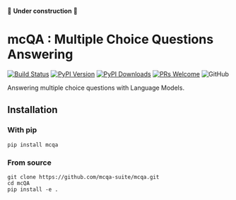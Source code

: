 🚧 **Under construction** 🚧 
 
# mcQA : Multiple Choice Questions Answering 

[![Build Status](https://travis-ci.com/mcQA-suite/mcQA.svg?branch=master)](https://travis-ci.com/mcQA-suite/mcQA)
[![PyPI Version](https://img.shields.io/pypi/v/mcqa.svg)](https://pypi.org/project/mcqa/)
[![PyPI Downloads](https://img.shields.io/pypi/dm/mcqa.svg)](https://pypi.org/project/mcqa/)
[![PRs Welcome](https://img.shields.io/badge/PRs-welcome-brightgreen.svg)](http://makeapullrequest.com)
![GitHub](https://img.shields.io/github/license/mcqa-suite/mcqa.svg)


Answering multiple choice questions with Language Models.


## Installation

### With pip

```shell
pip install mcqa
```

### From source

```shell
git clone https://github.com/mcqa-suite/mcqa.git
cd mcQA
pip install -e .
```
